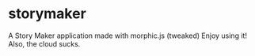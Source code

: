 # storymaker
A Story Maker application made with morphic.js (tweaked)
Enjoy using it! Also, the cloud sucks.
